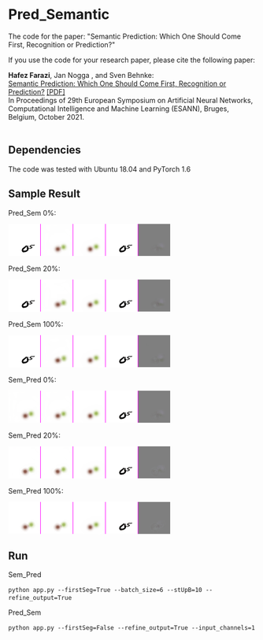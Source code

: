 # Pred_Semantic

The code for the paper: "Semantic Prediction: Which One Should Come First, Recognition or Prediction?"

If you use the code for your research paper, please cite the following paper:
<p>
  <b>Hafez Farazi</b>, Jan Nogga , and Sven Behnke:<br>
  <a href="https://arxiv.org/pdf/2110.02829.pdf"><u>Semantic Prediction: Which One Should Come First, Recognition or Prediction?</u></a>&nbsp;<a href="https://arxiv.org/pdf/2110.02829.pdf">[PDF]</a><br>
  In Proceedings of 29th European Symposium on Artificial Neural Networks, Computational Intelligence and Machine Learning (ESANN), Bruges, Belgium, October 2021. <br><b></b><br>
</p>

## Dependencies
The code was tested with Ubuntu 18.04 and PyTorch 1.6

## Sample Result
Pred_Sem 0%:

![](sample/PredSem0M.gif)

Pred_Sem 20%:

![](sample/PredSem20M.gif)

Pred_Sem 100%:

![](sample/PredSem100M.gif)

Sem_Pred 0%:

![](sample/SemPred0M.gif)

Sem_Pred 20%:

![](sample/SemPred20M.gif)

Sem_Pred 100%:

![](sample/SemPred100M.gif)

## Run
Sem_Pred
```
python app.py --firstSeg=True --batch_size=6 --stUpB=10 --refine_output=True
```

Pred_Sem
```
python app.py --firstSeg=False --refine_output=True --input_channels=1
```